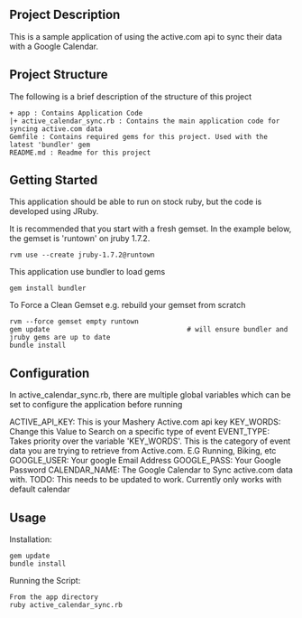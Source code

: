 Project Description
-----

This is a sample application of using the active.com api to sync their data with a Google Calendar.

Project Structure
-----
The following is a brief description of the structure of this project

    + app : Contains Application Code
    |+ active_calendar_sync.rb : Contains the main application code for syncing active.com data
    Gemfile : Contains required gems for this project. Used with the latest 'bundler' gem
    README.md : Readme for this project

Getting Started
-----

This application should be able to run on stock ruby, but the code is developed using JRuby.

It is recommended that you start with a fresh gemset. In the example below, the gemset is 'runtown' on jruby 1.7.2.

    rvm use --create jruby-1.7.2@runtown

This application use bundler to load gems

    gem install bundler

To Force a Clean Gemset e.g. rebuild your gemset from scratch

    rvm --force gemset empty runtown
    gem update                                  # will ensure bundler and jruby gems are up to date
    bundle install

Configuration
-----
In active_calendar_sync.rb, there are multiple global variables which can be set to configure the application before running

ACTIVE_API_KEY: This is your Mashery Active.com api key
KEY_WORDS: Change this Value to Search on a specific type of event
EVENT_TYPE: Takes priority over the variable 'KEY_WORDS'. This is the category of event data you are trying to retrieve from Active.com.
    E.G Running, Biking, etc
GOOGLE_USER: Your google Email Address
GOOGLE_PASS: Your Google Password
CALENDAR_NAME: The Google Calendar to Sync active.com data with. TODO: This needs to be updated to work. Currently only works with
    default calendar

Usage
-----

Installation:

    gem update
    bundle install

Running the Script:

    From the app directory
    ruby active_calendar_sync.rb


